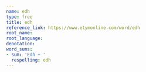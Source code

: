 ```yaml
---
name: edh
type: free
title: edh
reference_link: https://www.etymonline.com/word/edh
root_name: 
root_language: 
denotation: 
word_sums:
- sum: 'Edh + '
  respelling: edh
---
```

